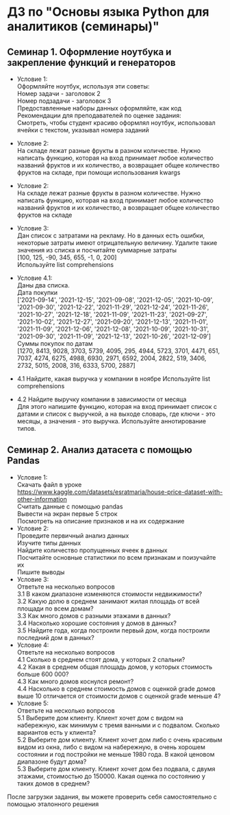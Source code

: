 # ДЗ по "Основы языка Python для аналитиков (семинары)"

## Семинар 1. Оформление ноутбука и закрепление функций и генераторов
- Условие 1:  
Оформляйте ноутбук, используя эти советы:  
Номер задачи - заголовок 2  
Номер подзадачи - заголовок 3  
Предоставленные наборы данных оформляйте, как код
Рекомендации для преподавателей по оценке задания:  
Смотреть, чтобы студент красиво оформлял ноутбук, использовал ячейки с текстом, указывал номера заданий   

- Условие 2:  
На складе лежат разные фрукты в разном количестве.
Нужно написать функцию, которая на вход принимает любое количество названий фруктов и их количество, а возвращает общее количество фруктов на складе, при помощи использования kwargs
- Условие 2:  
На складе лежат разные фрукты в разном количестве.
Нужно написать функцию, которая на вход принимает любое количество названий фруктов и их количество, а возвращает общее количество фруктов на складе
- Условие 3:  
Дан список с затратами на рекламу. Но в данных есть ошибки, некоторые затраты имеют отрицательную величину. Удалите такие значения из списка и посчитайте суммарные затраты  
[100, 125, -90, 345, 655, -1, 0, 200]  
Используйте list comprehensions   
- Условие 4.1:  
Даны два списка.  
Дата покупки  
['2021-09-14', '2021-12-15', '2021-09-08', '2021-12-05', '2021-10-09', '2021-09-30', '2021-12-22', '2021-11-29', '2021-12-24', '2021-11-26', '2021-10-27', '2021-12-18', '2021-11-09', '2021-11-23', '2021-09-27', '2021-10-02', '2021-12-27', '2021-09-20', '2021-12-13', '2021-11-01', '2021-11-09', '2021-12-06', '2021-12-08', '2021-10-09', '2021-10-31', '2021-09-30', '2021-11-09', '2021-12-13', '2021-10-26', '2021-12-09']  
Суммы покупок по датам  
[1270, 8413, 9028, 3703, 5739, 4095, 295, 4944, 5723, 3701, 4471, 651, 7037, 4274, 6275, 4988, 6930, 2971, 6592, 2004, 2822, 519, 3406, 2732, 5015, 2008, 316, 6333, 5700, 2887]  
- 4.1 Найдите, какая выручка у компании в ноябре
Используйте list comprehensions  
- 4.2 Найдите выручку компании в зависимости от месяца  
Для этого напишите функцию, которая на вход принимает список с датами и список с выручкой, а на выходе словарь, где ключи - это месяцы, а значения - это выручка.
Используйте аннотирование типов.


## Семинар 2. Анализ датасета с помощью Pandas
- Условие 1:  
Скачать файл в уроке https://www.kaggle.com/datasets/esratmaria/house-price-dataset-with-other-information  
Считать данные с помощью pandas  
Вывести на экран первые 5 строк  
Посмотреть на описание признаков и на их содержание  
- Условие 2:  
Проведите первичный анализ данных  
Изучите типы данных  
Найдите количество пропущенных ячеек в данных  
Посчитайте основные статистики по всем признакам и поизучайте их  
Пишите выводы  
- Условие 3:  
Ответьте на несколько вопросов  
3.1 В каком диапазоне изменяются стоимости недвижимости?  
3.2 Какую долю в среднем занимают жилая площадь от всей площади по всем домам?  
3.3 Как много домов с разными этажами в данных?  
3.4 Насколько хорошие состояния у домов в данных?  
3.5 Найдите года, когда построили первый дом, когда построили последний дом в данных?  
- Условие 4:  
Ответьте на несколько вопросов    
4.1 Сколько в среднем стоят дома, у которых 2 спальни?  
4.2 Какая в среднем общая площадь домов, у которых стоимость больше 600 000?  
4.3 Как много домов коснулся ремонт?  
4.4 Насколько в среднем стоимость домов с оценкой grade домов выше 10 отличается от стоимости домов с оценкой grade меньше 4?  
- Условие 5:  
Ответьте на несколько вопросов    
5.1 Выберите дом клиенту. Клиент хочет дом с видом на набережную, как минимум с тремя ванными и с подвалом. Сколько вариантов есть у клиента?  
5.2 Выберите дом клиенту. Клиент хочет дом либо с очень красивым видом из окна, либо с видом на набережную, в очень хорошем состоянии и год постройки не меньше 1980 года. В какой ценовом диапазоне будут дома?  
5.3 Выберите дом клиенту. Клиент хочет дом без подвала, с двумя этажами, стоимостью до 150000. Какая оценка по состоянию у таких домов в среднем?  

После загрузки задания, вы можете проверить себя самостоятельно с помощью эталонного решения